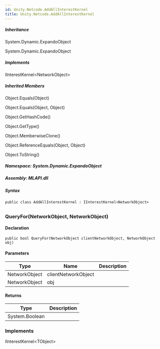 ```yaml
---  
id: Unity.Netcode.AddAllInterestKernel  
title: Unity.Netcode.AddAllInterestKernel  
---
```


<div class="markdown level0 summary">

</div>

<div class="markdown level0 conceptual">

</div>

<div class="inheritance">

##### Inheritance

<div class="level0">

System.Dynamic.ExpandoObject

</div>

<div class="level1">

System.Dynamic.ExpandoObject

</div>

</div>

<div classs="implements">

##### Implements

<div>

IInterestKernel\<NetworkObject\>

</div>

</div>

<div class="inheritedMembers">

##### Inherited Members

<div>

Object.Equals(Object)

</div>

<div>

Object.Equals(Object, Object)

</div>

<div>

Object.GetHashCode()

</div>

<div>

Object.GetType()

</div>

<div>

Object.MemberwiseClone()

</div>

<div>

Object.ReferenceEquals(Object, Object)

</div>

<div>

Object.ToString()

</div>

</div>

##### **Namespace**: System.Dynamic.ExpandoObject

##### **Assembly**: MLAPI.dll

##### Syntax

``` lang-csharp
public class AddAllInterestKernel : IInterestKernel<NetworkObject>
```

## 

### QueryFor(NetworkObject, NetworkObject)

<div class="markdown level1 summary">

</div>

<div class="markdown level1 conceptual">

</div>

#### Declaration

``` lang-csharp
public bool QueryFor(NetworkObject clientNetworkObject, NetworkObject obj)
```

#### Parameters

| Type          | Name                | Description |
|---------------|---------------------|-------------|
| NetworkObject | clientNetworkObject |             |
| NetworkObject | obj                 |             |

#### Returns

| Type           | Description |
|----------------|-------------|
| System.Boolean |             |

### Implements

<div>

IInterestKernel\<TObject>

</div>
